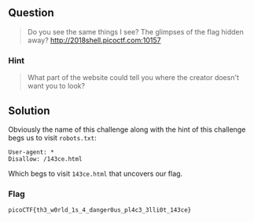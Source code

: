 ## Question
>Do you see the same things I see? The glimpses of the flag hidden away? http://2018shell.picoctf.com:10157

### Hint
>What part of the website could tell you where the creator doesn't want you to look?

## Solution
Obviously the name of this challenge along with the hint of this challenge begs us to visit `robots.txt`:
```
User-agent: *
Disallow: /143ce.html
```
Which begs to visit `143ce.html` that uncovers our flag.

### Flag
`picoCTF{th3_w0rld_1s_4_danger0us_pl4c3_3lli0t_143ce}`
